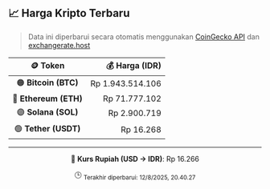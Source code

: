 

<!-- HARGA_KRIPTO -->
## 📈 Harga Kripto Terbaru

> Data ini diperbarui secara otomatis menggunakan [CoinGecko API](https://www.coingecko.com/) dan [exchangerate.host](https://exchangerate.host/)

<div align="center">

| 🪙 Token | 💰 Harga (IDR) |
|:------:|---------------:|
| 🟠 **Bitcoin (BTC)**   | Rp 1.943.514.106 |
| 🔵 **Ethereum (ETH)**  | Rp 71.777.102 |
| 🟣 **Solana (SOL)**    | Rp 2.900.719 |
| 🟢 **Tether (USDT)**   | Rp 16.268 |

---

💱 **Kurs Rupiah (USD → IDR)**: Rp 16.266

🕒 <sub>Terakhir diperbarui: 12/8/2025, 20.40.27</sub>

</div>
<!-- /HARGA_KRIPTO -->